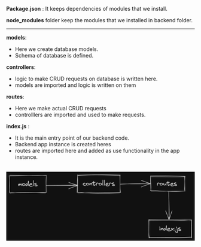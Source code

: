 **Package.json** : It keeps dependencies of modules that we install.

**node_modules** folder keep the modules that we installed in backend folder.

---
**models**:
- Here we create database models. 
- Schema of database is defined.

**controllers**:
- logic to make CRUD requests on database is written here.
- models are imported and logic is written on them

**routes**:
- Here we make actual CRUD requests
- controlllers are imported and used to make requests.

**index.js** :
- It is the main entry point of our backend code.
- Backend app instance is created heres
- routes are imported here and added as use functionality in the app instance. 

<br>

<img src="./Images/directory_guide.png" />
